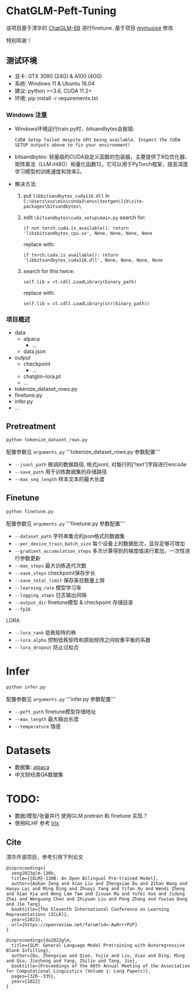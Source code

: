 # ChatGLM-Peft-Tuning

该项目基于清华的 [ChatGLM-6B](https://github.com/THUDM/ChatGLM-6B) 进行finetune.
基于项目 [mymusise](https://github.com/mymusise/ChatGLM-Tuning) 修改


特别鸣谢！


## 测试环境

- 显卡: GTX 3090 (24G) & A100 (40G)
- 系统: Windows 11 & Ubuntu 18.04
- 建议: python >=3.8, CUDA 11.2+
- 环境: pip install -r requirements.txt

### Windows 注意 
- Windows环境运行train.py时，bitsandbytes会报错:

  `CUDA Setup failed despite GPU being available. Inspect the CUDA SETUP outputs above to fix your environment!`


- bitsandbytes: 轻量级的CUDA自定义函数的包装器，主要提供了8位优化器、矩阵乘法（LLM.int8()）和量化函数12。它可以用于PyTorch框架，提高深度学习模型的训练速度和效率2。


- 解决方法:
  1. put 
     `libbitsandbytes_cuda116.dll` 
     in
     `C:\Users\xxx\miniconda3\envs\textgen\lib\site-packages\bitsandbytes\`
  2. edit 
     `\bitsandbytes\cuda_setup\main.py` 
     search for:
  
     `if not torch.cuda.is_available(): return 'libsbitsandbytes_cpu.so', None, None, None, None`
     
     replace with:
     
     `
     if torch.cuda.is_available(): return 'libbitsandbytes_cuda116.dll', None, None, None, None 
     `
  3. search for this twice:
  
      `self.lib = ct.cdll.LoadLibrary(binary_path)`
  
      replace with:
      
      `self.lib = ct.cdll.LoadLibrary(str(binary_path))`


### 项目概述
- data
  - alpaca
    - ...
  - data.json
- output
  - checkpoint
    - ...  
  - chatglm-lora.pt
  - ...
- tokenize_dataset_rows.py
- finetune.py
- infer.py
- ...

## Pretreatment

```bash
python tokenize_dataset_rows.py
```

配置参数见 `arguments.py` '''tokenize_dataset_rows.py 参数配置'''
- `--jsonl_path` 微调的数据路径, 格式jsonl, 对每行的['text']字段进行encode
- `--save_path`  用于训练数据集的存储路径
- `--max_seq_length` 样本文本的最大长度

## Finetune

```bash
python finetune.py
```

配置参数见 `arguments.py` '''finetune.py 参数配置''' 
- `--dataset_path` 字符串集合的json格式的数据集
- `--per_device_train_batch_size` 每个设备上的数据批次，显存足够可增加
- `--gradient_accumulation_steps` 多次计算得到的梯度值进行累加，一次性进行参数更新
- `--max_steps` 最大训练迭代次数
- `--save_steps` checkpoint保存步长
- `--save_total_limit` 保存条目数量上限
- `--learning_rate` 模型学习率
- `--logging_steps` 日志输出间隔
- `--output_dir` finetune模型 & checkpoint 存储目录
- `--fp16` 

LORA

- `--lora_rank` 低秩矩阵的秩
- `--lora_alpha` 控制低秩矩阵和原始矩阵之间权重平衡的系数
- `--lora_dropout` 防止过拟合


# Infer
```bash
python infer.py
```

配置参数见 `arguments.py` '''infer.py 参数配置'''
- `--peft_path` finetune模型存储地址
- `--max_length` 最大输出长度
- `--temperature` 情感

# Datasets
- 数据集: [alpaca](https://github.com/tatsu-lab/stanford_alpaca)
- 中文财经类QA数据集

# TODO:

- 数据/模型/张量并行 使用GLM pretrain 和 finetune 实现？
- 使用RLHF 参考 [trlx](https://github.com/CarperAI/trlx) 


## Cite

清华开源项目，参考引用下列论文

```
@inproceedings{
  zeng2023glm-130b,
  title={{GLM}-130B: An Open Bilingual Pre-trained Model},
  author={Aohan Zeng and Xiao Liu and Zhengxiao Du and Zihan Wang and Hanyu Lai and Ming Ding and Zhuoyi Yang and Yifan Xu and Wendi Zheng and Xiao Xia and Weng Lam Tam and Zixuan Ma and Yufei Xue and Jidong Zhai and Wenguang Chen and Zhiyuan Liu and Peng Zhang and Yuxiao Dong and Jie Tang},
  booktitle={The Eleventh International Conference on Learning Representations (ICLR)},
  year={2023},
  url={https://openreview.net/forum?id=-Aw0rrrPUF}
}
```

```
@inproceedings{du2022glm,
  title={GLM: General Language Model Pretraining with Autoregressive Blank Infilling},
  author={Du, Zhengxiao and Qian, Yujie and Liu, Xiao and Ding, Ming and Qiu, Jiezhong and Yang, Zhilin and Tang, Jie},
  booktitle={Proceedings of the 60th Annual Meeting of the Association for Computational Linguistics (Volume 1: Long Papers)},
  pages={320--335},
  year={2022}
}
```